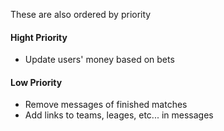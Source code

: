 These are also ordered by priority
#### Hight Priority
* Update users' money based on bets
#### Low Priority
* Remove messages of finished matches
* Add links to teams, leages, etc... in messages
